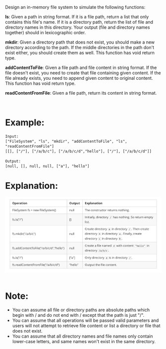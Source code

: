 Design an in-memory file system to simulate the following functions:

**ls**: Given a path in string format. If it is a file path, return a list that only contains this file's name. If it is a directory path, return the list of file and directory names in this directory. Your output (file and directory names together) should in lexicographic order.

**mkdir**: Given a directory path that does not exist, you should make a new directory according to the path. If the middle directories in the path don't exist either, you should create them as well. This function has void return type.

**addContentToFile**: Given a file path and file content in string format. If the file doesn't exist, you need to create that file containing given content. If the file already exists, you need to append given content to original content. This function has void return type.

**readContentFromFile**: Given a file path, return its content in string format.

 

# Example:
```
Input: 
["FileSystem", "ls", "mkdir", "addContentToFile", "ls", "readContentFromFile"]
[[], ["/"], ["/a/b/c"], ["/a/b/c/d","hello"], ["/"], ["/a/b/c/d"]]

Output:
[null, [], null, null, ["a"], "hello"]
```
# Explanation:

![File System](filesystem.png) 

# Note:

- You can assume all file or directory paths are absolute paths which begin with / and do not end with / except that the path is just "/".
- You can assume that all operations will be passed valid parameters and users will not attempt to retrieve file content or list a directory or file that does not exist.
- You can assume that all directory names and file names only contain lower-case letters, and same names won't exist in the same directory.